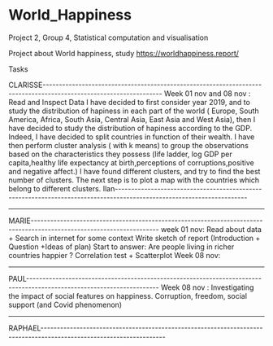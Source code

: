 # World_Happiness
Project 2,  Group 4,  Statistical computation and visualisation

Project about World happiness, study https://worldhappiness.report/


Tasks

CLARISSE------------------------------------------------------------------------------------------------------------------
Week 01 nov and 08 nov : Read and Inspect Data 
                         I have decided to first consider year 2019, and to study the distribution of hapiness in each part of the world ( Europe, South America, Africa, South Asia, Central Asia, East Asia and West Asia), then I have decided to study the distribution of hapiness according to the GDP. Indeed, I have decided to split countries in function of their wealth. 
                         I have then perform cluster analysis ( with k means) to group the observations based on the characteristics they possess (life ladder, log GDP per capita,healthy life expectancy at birth,perceptions of corruptions,positive and negative affect.) I have found different clusters, and try to find the best number of clusters.
                         The next step is to plot a map with the countries which belong to different clusters.
Ilan----------------------------------------------------------------------------------------------------------------------

--------------------------------------------------------------------------------------------------------------------------
MARIE---------------------------------------------------------------------------------------------------------------------
week 01 nov: Read about data + Search in internet for some context
             Write sketch of report (Introduction + Question +Ideas of plan)
             Start to answer: Are people living in richer countries happier ? Correlation test + Scatterplot
Week 08 nov:

--------------------------------------------------------------------------------------------------------------------------
PAUL----------------------------------------------------------------------------------------------------------------------
Week 08 nov : Investigating the impact of social features on happiness. Corruption, freedom, social support (and Covid phenomenon)

---------------------------------------------------------------------------------------------------------------------------
RAPHAEL--------------------------------------------------------------------------------------------------------------------
